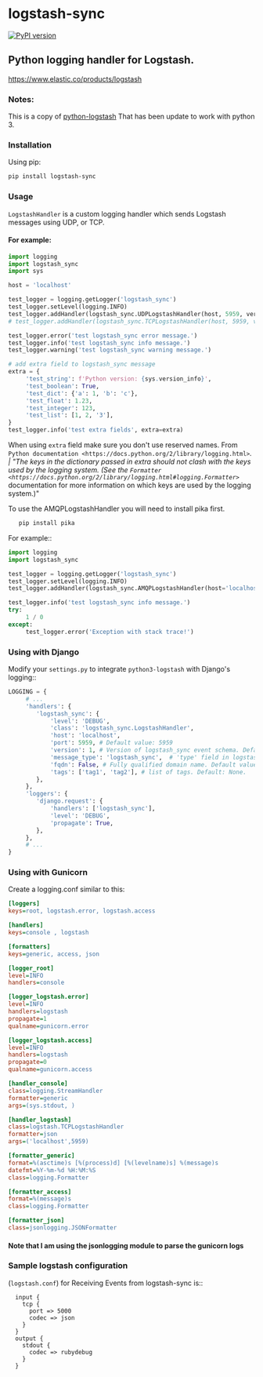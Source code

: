 # logstash-sync

[![PyPI version](https://badge.fury.io/py/logstash-sync.svg)](https://pypi.org/project/logstash-sync/)

## Python logging handler for Logstash.
<https://www.elastic.co/products/logstash>

### Notes:
This is a copy of [python-logstash](https://pypi.python.org/pypi/python-logstash)
That has been update to work with python 3.

### Installation

Using pip:
```bash
pip install logstash-sync
```

### Usage

`LogstashHandler` is a custom logging handler which sends Logstash messages using UDP, or TCP.

#### For example:

```python
import logging
import logstash_sync
import sys

host = 'localhost'

test_logger = logging.getLogger('logstash_sync')
test_logger.setLevel(logging.INFO)
test_logger.addHandler(logstash_sync.UDPLogstashHandler(host, 5959, version=1))
# test_logger.addHandler(logstash_sync.TCPLogstashHandler(host, 5959, version=1))

test_logger.error('test logstash_sync error message.')
test_logger.info('test logstash_sync info message.')
test_logger.warning('test logstash_sync warning message.')

# add extra field to logstash_sync message
extra = {
     'test_string': f'Python version: {sys.version_info}',
     'test_boolean': True,
     'test_dict': {'a': 1, 'b': 'c'},
     'test_float': 1.23,
     'test_integer': 123,
     'test_list': [1, 2, '3'],
}
test_logger.info('test extra fields', extra=extra)
```

When using `extra` field make sure you don't use reserved names. From `Python documentation <https://docs.python.org/2/library/logging.html>`_.
     | "The keys in the dictionary passed in extra should not clash with the keys used by the logging system. (See the `Formatter <https://docs.python.org/2/library/logging.html#logging.Formatter>`_ documentation for more information on which keys are used by the logging system.)"

To use the AMQPLogstashHandler you will need to install pika first.
```bash
   pip install pika
```

For example::

```python
import logging
import logstash_sync

test_logger = logging.getLogger('logstash_sync')
test_logger.setLevel(logging.INFO)
test_logger.addHandler(logstash_sync.AMQPLogstashHandler(host='localhost', version=1))

test_logger.info('test logstash_sync info message.')
try:
     1 / 0
except:
     test_logger.error('Exception with stack trace!')
```


### Using with Django

Modify your `settings.py` to integrate `python3-logstash` with Django's logging::
```python
LOGGING = {
     # ...
     'handlers': {
        'logstash_sync': {
            'level': 'DEBUG',
            'class': 'logstash_sync.LogstashHandler',
            'host': 'localhost',
            'port': 5959, # Default value: 5959
            'version': 1, # Version of logstash_sync event schema. Default value: 0 (for backward compatibility of the library)
            'message_type': 'logstash_sync',  # 'type' field in logstash_sync message. Default value: 'logstash_sync'.
            'fqdn': False, # Fully qualified domain name. Default value: false.
            'tags': ['tag1', 'tag2'], # list of tags. Default: None.
        },
     },
     'loggers': {
        'django.request': {
            'handlers': ['logstash_sync'],
            'level': 'DEBUG',
            'propagate': True,
        },
     },
     # ...
}
```

### Using with Gunicorn
Create a logging.conf similar to this:
```ini
[loggers]
keys=root, logstash.error, logstash.access

[handlers]
keys=console , logstash

[formatters]
keys=generic, access, json

[logger_root]
level=INFO
handlers=console

[logger_logstash.error]
level=INFO
handlers=logstash
propagate=1
qualname=gunicorn.error

[logger_logstash.access]
level=INFO
handlers=logstash
propagate=0
qualname=gunicorn.access

[handler_console]
class=logging.StreamHandler
formatter=generic
args=(sys.stdout, )

[handler_logstash]
class=logstash.TCPLogstashHandler
formatter=json
args=('localhost',5959)

[formatter_generic]
format=%(asctime)s [%(process)d] [%(levelname)s] %(message)s
datefmt=%Y-%m-%d %H:%M:%S
class=logging.Formatter

[formatter_access]
format=%(message)s
class=logging.Formatter

[formatter_json]
class=jsonlogging.JSONFormatter
```
#### Note that I am using the jsonlogging module to parse the gunicorn logs

### Sample logstash configuration

(``logstash.conf``) for Receiving Events from logstash-sync is::
```
  input {
    tcp {
      port => 5000
      codec => json
    }
  }
  output {
    stdout {
      codec => rubydebug
    }
  }
```
